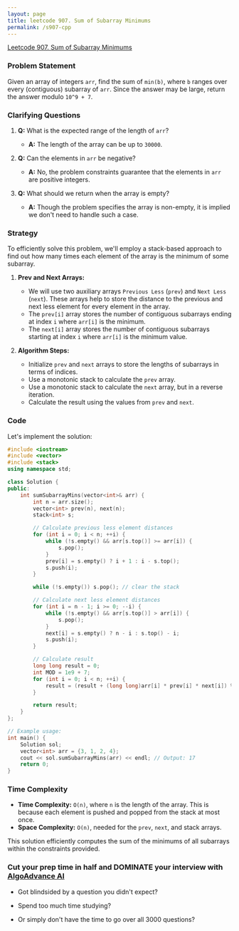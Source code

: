 ```yaml
---
layout: page
title: leetcode 907. Sum of Subarray Minimums
permalink: /s907-cpp
---
```

[Leetcode 907. Sum of Subarray Minimums](https://algoadvance.github.io/algoadvance/l907)
### Problem Statement

Given an array of integers `arr`, find the sum of `min(b)`, where `b` ranges over every (contiguous) subarray of `arr`. Since the answer may be large, return the answer modulo `10^9 + 7`.

### Clarifying Questions

1. **Q:** What is the expected range of the length of `arr`?
   - **A:** The length of the array can be up to `30000`.

2. **Q:** Can the elements in `arr` be negative?
   - **A:** No, the problem constraints guarantee that the elements in `arr` are positive integers.

3. **Q:** What should we return when the array is empty?
   - **A:** Though the problem specifies the array is non-empty, it is implied we don't need to handle such a case.

### Strategy

To efficiently solve this problem, we'll employ a stack-based approach to find out how many times each element of the array is the minimum of some subarray.

1. **Prev and Next Arrays:**
   - We will use two auxiliary arrays `Previous Less` (`prev`) and `Next Less` (`next`). These arrays help to store the distance to the previous and next less element for every element in the array.
   - The `prev[i]` array stores the number of contiguous subarrays ending at index `i` where `arr[i]` is the minimum.
   - The `next[i]` array stores the number of contiguous subarrays starting at index `i` where `arr[i]` is the minimum value.

2. **Algorithm Steps:**
   - Initialize `prev` and `next` arrays to store the lengths of subarrays in terms of indices.
   - Use a monotonic stack to calculate the `prev` array.
   - Use a monotonic stack to calculate the `next` array, but in a reverse iteration.
   - Calculate the result using the values from `prev` and `next`.

### Code

Let's implement the solution:

```cpp
#include <iostream>
#include <vector>
#include <stack>
using namespace std;

class Solution {
public:
    int sumSubarrayMins(vector<int>& arr) {
        int n = arr.size();
        vector<int> prev(n), next(n);
        stack<int> s;

        // Calculate previous less element distances
        for (int i = 0; i < n; ++i) {
            while (!s.empty() && arr[s.top()] >= arr[i]) {
                s.pop();
            }
            prev[i] = s.empty() ? i + 1 : i - s.top();
            s.push(i);
        }

        while (!s.empty()) s.pop(); // clear the stack

        // Calculate next less element distances
        for (int i = n - 1; i >= 0; --i) {
            while (!s.empty() && arr[s.top()] > arr[i]) {
                s.pop();
            }
            next[i] = s.empty() ? n - i : s.top() - i;
            s.push(i);
        }

        // Calculate result
        long long result = 0;
        int MOD = 1e9 + 7;
        for (int i = 0; i < n; ++i) {
            result = (result + (long long)arr[i] * prev[i] * next[i]) % MOD;
        }

        return result;
    }
};

// Example usage:
int main() {
    Solution sol;
    vector<int> arr = {3, 1, 2, 4};
    cout << sol.sumSubarrayMins(arr) << endl; // Output: 17
    return 0;
}
```

### Time Complexity

- **Time Complexity:** `O(n)`, where `n` is the length of the array. This is because each element is pushed and popped from the stack at most once.
- **Space Complexity:** `O(n)`, needed for the `prev`, `next`, and stack arrays.

This solution efficiently computes the sum of the minimums of all subarrays within the constraints provided.


### Cut your prep time in half and DOMINATE your interview with [AlgoAdvance AI](https://algoAdvance.com)

- Got blindsided by a question you didn't expect?

- Spend too much time studying?

- Or simply don't have the time to go over all 3000 questions?

